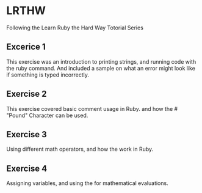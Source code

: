 # LRTHW

Following the Learn Ruby the Hard Way Totorial Series

## Excerice 1

This exercise was an introduction to printing strings, and running code with the ruby command. And included a sample on what an error might look like if something is typed incorrectly.

## Exercise 2

This exercise covered basic comment usage in Ruby. and how the # "Pound" Character can be used.

## Exercise 3

Using different math operators, and how the work in Ruby.

## Exercise 4

Assigning variables, and using the for mathematical evaluations.
